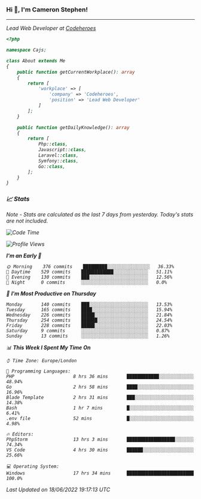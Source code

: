 ### Hi 👋, I'm Cameron Stephen!
<hr>
<p><em>Lead Web Developer at <a href="https://codeheroes.co.uk">Codeheroes</a></p>


```php
<?php

namespace Cajs;

class About extends Me
{
    public function getCurrentWorkplace(): array
    {
        return [
            'workplace' => [
                'company' => 'Codeheroes',
                'position' => 'Lead Web Developer'
            ]
        ];
    }

    public function getDailyKnowledge(): array
    {
        return [
            Php::class,
            Javascript::class,
            Laravel::class,
            Symfony::class,
            Go::class,
        ];
    }
}
```

### 📈 Stats
<p><em>Note - Stats are calculated as the last 7 days from yesterday. Today's stats are not included.</em></p>


<!--START_SECTION:waka-->
![Code Time](http://img.shields.io/badge/Code%20Time-2%2C947%20hrs%2056%20mins-blue)

![Profile Views](http://img.shields.io/badge/Profile%20Views-0-blue)

**I'm an Early 🐤** 

```text
🌞 Morning    376 commits    █████████░░░░░░░░░░░░░░░░   36.33% 
🌆 Daytime    529 commits    ████████████░░░░░░░░░░░░░   51.11% 
🌃 Evening    130 commits    ███░░░░░░░░░░░░░░░░░░░░░░   12.56% 
🌙 Night      0 commits      ░░░░░░░░░░░░░░░░░░░░░░░░░   0.0%

```
📅 **I'm Most Productive on Thursday** 

```text
Monday       140 commits    ███░░░░░░░░░░░░░░░░░░░░░░   13.53% 
Tuesday      165 commits    ████░░░░░░░░░░░░░░░░░░░░░   15.94% 
Wednesday    226 commits    █████░░░░░░░░░░░░░░░░░░░░   21.84% 
Thursday     254 commits    ██████░░░░░░░░░░░░░░░░░░░   24.54% 
Friday       228 commits    █████░░░░░░░░░░░░░░░░░░░░   22.03% 
Saturday     9 commits      ░░░░░░░░░░░░░░░░░░░░░░░░░   0.87% 
Sunday       13 commits     ░░░░░░░░░░░░░░░░░░░░░░░░░   1.26%

```


📊 **This Week I Spent My Time On** 

```text
⌚︎ Time Zone: Europe/London

💬 Programming Languages: 
PHP                      8 hrs 36 mins       ████████████░░░░░░░░░░░░░   48.94% 
Go                       2 hrs 58 mins       ████░░░░░░░░░░░░░░░░░░░░░   16.96% 
Blade Template           2 hrs 31 mins       ███░░░░░░░░░░░░░░░░░░░░░░   14.38% 
Bash                     1 hr 7 mins         █░░░░░░░░░░░░░░░░░░░░░░░░   6.41% 
.env file                52 mins             █░░░░░░░░░░░░░░░░░░░░░░░░   4.98%

🔥 Editors: 
PhpStorm                 13 hrs 3 mins       ██████████████████░░░░░░░   74.34% 
VS Code                  4 hrs 30 mins       ██████░░░░░░░░░░░░░░░░░░░   25.66%

💻 Operating System: 
Windows                  17 hrs 34 mins      █████████████████████████   100.0%

```


 Last Updated on 18/06/2022 19:17:13 UTC
<!--END_SECTION:waka-->
